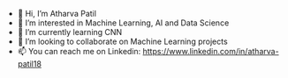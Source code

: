 - 👋 Hi, I’m Atharva Patil
- 👀 I’m interested in Machine Learning, AI and Data Science
- 🌱 I’m currently learning CNN
- 💞️ I’m looking to collaborate on Machine Learning projects
- 📫 You can reach me on Linkedin: https://www.linkedin.com/in/atharva-patil18 

<!---
Atharva1604/Atharva1604 is a ✨ special ✨ repository because its `README.md` (this file) appears on your GitHub profile.
You can click the Preview link to take a look at your changes.
--->
